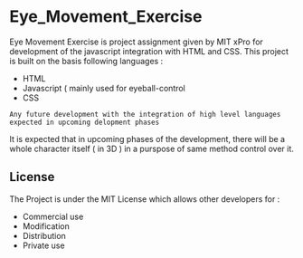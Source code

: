 # Eye_Movement_Exercise

Eye Movement Exercise is project assignment given by MIT xPro for development of the javascript integration with HTML and CSS.
This project is built on the basis following languages : 
- HTML 
- Javascript ( mainly used for eyeball-control
- CSS

`Any future development with the integration of high level languages expected in upcoming delopment phases`

It is expected that in upcoming phases of the development, there will be a whole character itself ( in 3D ) in a purspose of same method control over it.

## License 
The Project is under the MIT License which allows other developers for : 
- Commercial use
- Modification
- Distribution
- Private use
